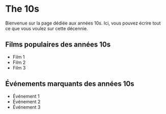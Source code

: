 # The 10s

Bienvenue sur la page dédiée aux années 10s. Ici, vous pouvez écrire tout ce que vous voulez sur cette décennie.

## Films populaires des années 10s

- Film 1
- Film 2
- Film 3

## Événements marquants des années 10s

- Événement 1
- Événement 2
- Événement 3